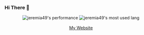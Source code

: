 ### Hi There 👋

<p align="center">
  <img src="https://github-readme-stats.anuraghazra1.vercel.app/api?username=jeremia49&show_icons=true&include_all_commits=true&theme=radical&count_private=true" alt="jeremia49's performance">
  <img src="https://github-readme-stats.anuraghazra1.vercel.app/api/top-langs/?username=jeremia49&layout=compact&theme=radical" alt="jeremia49's most used lang">
  <br><br><a href="https://jeremia.co">My Website</a>
</p>

<!--
**jeremia49/jeremia49** is a ✨ _special_ ✨ repository because its `README.md` (this file) appears on your GitHub profile.

Here are some ideas to get you started:

- 🔭 I’m currently working on ...
- 🌱 I’m currently learning ...
- 👯 I’m looking to collaborate on ...
- 🤔 I’m looking for help with ...
- 💬 Ask me about ...
- 📫 How to reach me: ...
- 😄 Pronouns: ...
- ⚡ Fun fact: ...
-->

